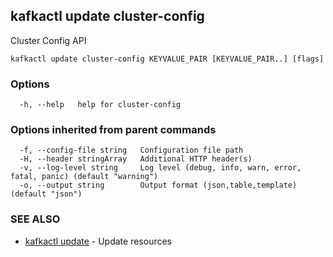 ## kafkactl update cluster-config

Cluster Config API

```
kafkactl update cluster-config KEYVALUE_PAIR [KEYVALUE_PAIR..] [flags]
```

### Options

```
  -h, --help   help for cluster-config
```

### Options inherited from parent commands

```
  -f, --config-file string   Configuration file path
  -H, --header stringArray   Additional HTTP header(s)
  -v, --log-level string     Log level (debug, info, warn, error, fatal, panic) (default "warning")
  -o, --output string        Output format (json,table,template) (default "json")
```

### SEE ALSO

* [kafkactl update](kafkactl_update.md)	 - Update resources

